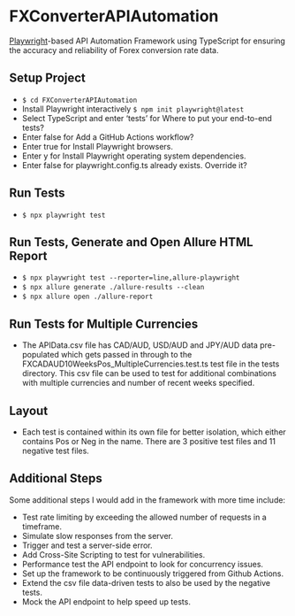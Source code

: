 # FXConverterAPIAutomation

[Playwright]-based API Automation Framework using TypeScript for ensuring the accuracy and reliability of Forex conversion rate data.

## Setup Project

- `$ cd FXConverterAPIAutomation`
- Install Playwright interactively `$ npm init playwright@latest`
- Select TypeScript and enter ‘tests’ for Where to put your end-to-end tests?
- Enter false for Add a GitHub Actions workflow?
- Enter true for Install Playwright browsers.
- Enter y for Install Playwright operating system dependencies.
- Enter false for playwright.config.ts already exists. Override it?

## Run Tests

- `$ npx playwright test`

## Run Tests, Generate and Open Allure HTML Report

- `$ npx playwright test --reporter=line,allure-playwright`
- `$ npx allure generate ./allure-results --clean`
- `$ npx allure open ./allure-report`

## Run Tests for Multiple Currencies

- The APIData.csv file has CAD/AUD, USD/AUD and JPY/AUD data pre-populated which gets passed in through to the FXCADAUD10WeeksPos_MultipleCurrencies.test.ts test file in the tests directory. This csv file can be used to test for additional combinations with multiple currencies and number of recent weeks specified.

## Layout

- Each test is contained within its own file for better isolation, which either contains Pos or Neg in the name. There are 3 positive test files and 11 negative test files.

## Additional Steps

Some additional steps I would add in the framework with more time include:
- Test rate limiting by exceeding the allowed number of requests in a timeframe.
- Simulate slow responses from the server.
- Trigger and test a server-side error.
- Add Cross-Site Scripting to test for vulnerabilities.
- Performance test the API endpoint to look for concurrency issues.
- Set up the framework to be continuously triggered from Github Actions.
- Extend the csv file data-driven tests to also be used by the negative tests.
- Mock the API endpoint to help speed up tests.

[Playwright]:https://playwright.dev
